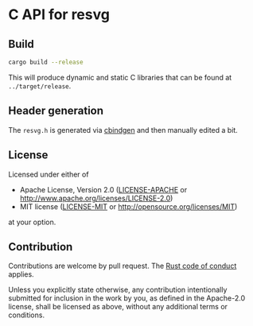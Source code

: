 # C API for resvg

## Build

```sh
cargo build --release
```

This will produce dynamic and static C libraries that can be found at `../target/release`.

## Header generation

The `resvg.h` is generated via [cbindgen](https://github.com/eqrion/cbindgen)
and then manually edited a bit.

## License

Licensed under either of

- Apache License, Version 2.0 ([LICENSE-APACHE](LICENSE-APACHE) or <http://www.apache.org/licenses/LICENSE-2.0>)
- MIT license ([LICENSE-MIT](LICENSE-MIT) or <http://opensource.org/licenses/MIT>)

at your option.

## Contribution

Contributions are welcome by pull request.
The [Rust code of conduct] applies.

Unless you explicitly state otherwise, any contribution intentionally submitted for inclusion in the work by you, as defined in the Apache-2.0 license, shall be licensed as above, without any additional terms or conditions.

[Rust Code of Conduct]: https://www.rust-lang.org/policies/code-of-conduct
